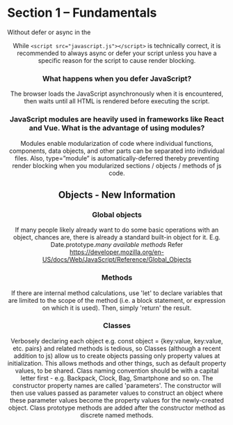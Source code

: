 # Section 1 – Fundamentals

Without defer or async in the <header><script> declaration of the javascript(js) associated with a HTML, the browser encounters an error because the js script attempts to modify the HTML body section before it is rendered. The traditional way of addressing this is to simply move the script tag to the bottom of the html file. This introduces problems as there is a strong likelihood that some js should execute on document load initialization and while the document is loading.
The 'async' keyword minimizes render blocking, when the js script is fully-loaded it executes and modifies the html doc.
The 'defer' keyword loads the html doc and js script in-parallel and only executes the js script when the html doc is fully-loaded.
Loading js in the footer is now not an industry-standard, and loading using async or defer in the header is ideal.

### When does the browser execute JavaScript?

By default: When the script is encountered. If the script is set to "async", when the script is fully loaded. If the script is set to "defer", when the entire HTML page is rendered.

### What is the correct markup for adding an external JavaScript file to an HTML document?

<script src="javascript.js" async></script>

While `<script src="javascript.js"></script>` is technically correct, it is recommended to always async or defer your script unless you have a specific reason for the script to cause render blocking.

### What happens when you defer JavaScript?

The browser loads the JavaScript asynchronously when it is encountered, then waits until all HTML is rendered before executing the script.

### JavaScript modules are heavily used in frameworks like React and Vue. What is the advantage of using modules?

Modules enable modularization of code where individual functions, components, data objects, and other parts can be separated into individual files.
Also, type=”module” is automatically-deferred thereby preventing render blocking when you modularized sections / objects / methods of js code.

## Objects - New Information

### Global objects

If many people likely already want to do some basic operations with an object, chances are, there is already a standard built-in object for it.
E.g. Date.prototype._many available methods_
Refer https://developer.mozilla.org/en-US/docs/Web/JavaScript/Reference/Global_Objects

### Methods

If there are internal method calculations, use 'let' to declare variables that are limited to the scope of the method (i.e. a block statement, or expression on which it is used).
Then, simply 'return' the result.

### Classes

Verbosely declaring each object e.g. const object = {key:value, key:value, etc. pairs} and related methods is tedious, so Classes (although a recent addition to js) allow us to create objects passing only property values at initialization. This allows methods and other things, such as default property values, to be shared.
Class naming convention should be with a capital letter first - e.g. Backpack, Clock, Bag, Smartphone and so on.
The constructor property names are called 'parameters'. The constructor will then use values passed as parameter values to construct an object where these parameter values become the property values for the newly-created object. Class prototype methods are added after the constructor method as discrete named methods.
